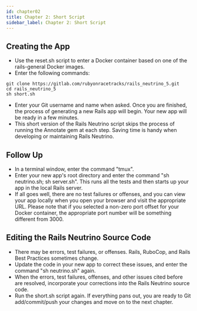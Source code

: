 ```yaml
---
id: chapter02
title: Chapter 2: Short Script
sidebar_label: Chapter 2: Short Script
---
```


## Creating the App 
* Use the reset.sh script to enter a Docker container based on one of the rails-general Docker images.
* Enter the following commands:
```
git clone https://gitlab.com/rubyonracetracks/rails_neutrino_5.git
cd rails_neutrino_5
sh short.sh
```
* Enter your Git username and name when asked.  Once you are finished, the process of generating a new Rails app will begin.  Your new app will be ready in a few minutes.
* This short version of the Rails Neutrino script skips the process of running the Annotate gem at each step.  Saving time is handy when developing or maintaining Rails Neutrino.

## Follow Up
* In a terminal window, enter the command "tmux".
* Enter your new app's root directory and enter the command "sh neutrino.sh; sh server.sh".  This runs all the tests and then starts up your app in the local Rails server.
* If all goes well, there are no test failures or offenses, and you can view your app locally when you open your browser and visit the appropriate URL.  Please note that if you selected a non-zero port offset for your Docker container, the appropriate port number will be something different from 3000.

## Editing the Rails Neutrino Source Code
* There may be errors, test failures, or offenses.  Rails, RuboCop, and Rails Best Practices sometimes change.
* Update the code in your new app to correct these issues, and enter the command "sh neutrino.sh" again.
* When the errors, test failures, offenses, and other issues cited before are resolved, incorporate your corrections into the Rails Neutrino source code.
* Run the short.sh script again.  If everything pans out, you are ready to Git add/commit/push your changes and move on to the next chapter.
